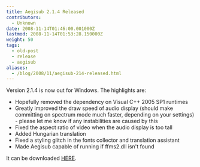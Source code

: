 ```yaml
---
title: Aegisub 2.1.4 Released
contributors:
  - Unknown
date: 2008-11-14T01:46:00.001000Z
lastmod: 2008-11-14T01:53:28.150000Z
weight: 50
tags:
  - old-post
  - release
  - aegisub
aliases:
  - /blog/2008/11/aegisub-214-released.html
---
```


Version 2.1.4 is now out for Windows. The highlights are:

- Hopefully removed the dependency on Visual C++ 2005 SP1 runtimes
- Greatly improved the draw speed of audio display (should make committing on spectrum mode much faster, depending on your settings) - please let me know if any instabilities are caused by this
- Fixed the aspect ratio of video when the audio display is too tall
- Added Hungarian translation
- Fixed a styling glitch in the fonts collector and translation assistant
- Made Aegisub capable of running if ffms2.dll isn't found

It can be downloaded [HERE](http://www.malakith.net/amz/aegisub/aegisub-r2455-setup.exe).
